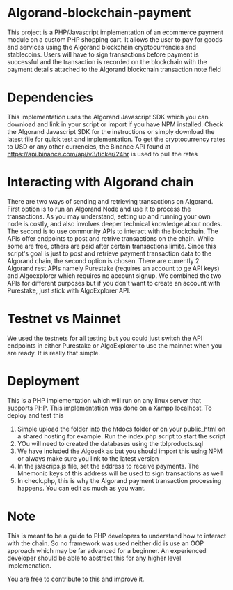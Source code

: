 # Algorand-blockchain-payment
This project is a PHP/Javascript implementation of an ecommerce payment module on a custom PHP shopping cart. It allows the user to pay for goods and services using the Algorand blockchain cryptocurrencies and stablecoins. Users will have to sign transactions before payment is successful and the transaction is recorded on the blockchain with the payment details attached to the Algorand blockchain transaction note field

# Dependencies
This implementation uses the Algorand Javascript SDK which you can download and link in your script or import if you have NPM installed. Check the Algorand Javascript SDK for the instructions or simply download the latest file for quick test and implementation. 
To get the cryptocurrency rates to USD or any other currencies, the Binance API found at https://api.binance.com/api/v3/ticker/24hr is used to pull the rates

# Interacting with Algorand chain
There are two ways of sending and retrieving transactions on Algorand. First option is to run an Algorand Node and use it to process the transactions. As you may understand, setting up and running your own node is costly, and also involves deeper technical knowledge about nodes. The second is to use community APIs to interact with the blockchain. The APIs offer endpoints to post and retrive transactions on the chain. While some are free, others are paid after certain transactions limite. Since this script's goal is just to post and retrieve payment transaction data to the Algorand chain, the second option is chosen. There are currently 2 Algorand rest APIs namely Purestake (requires an account to ge API keys) and Algoexplorer which requires no account signup. We combined the two APIs for different purposes but if you don't want to create an account with Purestake, just stick with AlgoExplorer API. 

# Testnet vs Mainnet
We used the testnets for all testing but you could just switch the API endpoints in either Purestake or AlgoExplorer to use the mainnet when you are ready. It is really that simple. 

# Deployment
This is a PHP implementation which will run on any linux server that supports PHP. This implementation was done on a Xampp localhost. To deploy and test this
1. Simple upload the folder into the htdocs folder or on your public_html on a shared hosting for example. Run the index.php script to start the script
2. YOu will need to created the databases using the tblproducts.sql
3. We have included the Algosdk as but you should import this using NPM or always make sure you link to the latest version
4. In the js/scrips.js file, set the address to receive payments. The Mnemonic keys of this address will be used to sign transactions as well
5. In check.php, this is why the Algorand payment transaction processing happens. You can edit as much as you want. 

# Note
This is meant to be a guide to PHP developers to understand how to interact with the chain. So no framework was used neither did is use an OOP approach which may be far advanced for a beginner. An experienced developer should be able to abstract this for any higher level implemenation. 

You are free to contribute to this and improve it. 
